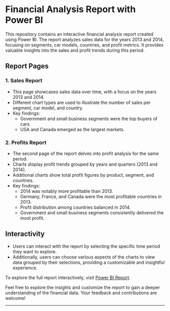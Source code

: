 # Financial Analysis Report with Power BI

This repository contains an interactive financial analysis report created using Power BI. The report analyzes sales data for the years 2013 and 2014, focusing on segments, car models, countries, and profit metrics. It provides valuable insights into the sales and profit trends during this period.

## Report Pages

### 1. Sales Report

- This page showcases sales data over time, with a focus on the years 2013 and 2014.
- Different chart types are used to illustrate the number of sales per segment, car model, and country.
- Key findings:
  - Government and small business segments were the top buyers of cars.
  - USA and Canada emerged as the largest markets.

### 2. Profits Report

- The second page of the report delves into profit analysis for the same period.
- Charts display profit trends grouped by years and quarters (2013 and 2014).
- Additional charts show total profit figures by product, segment, and countries.
- Key findings:
  - 2014 was notably more profitable than 2013.
  - Germany, France, and Canada were the most profitable countries in 2013.
  - Profit distribution among countries balanced in 2014.
  - Government and small business segments consistently delivered the most profit.

## Interactivity

- Users can interact with the report by selecting the specific time period they want to explore.
- Additionally, users can choose various aspects of the charts to view data grouped by their selections, providing a customizable and insightful experience.

To explore the full report interactively, visit [Power BI Report](https://app.powerbi.com/view?r=eyJrIjoiOTFmZTliMWYtMTVkZC00YTVjLTk4NmItMDZlOWE1ZDFkYTRiIiwidCI6IjdlOTNlMjg2LWIyOWEtNDQ1NC1hNDFhLWU4NDE5ZWM5ZGViNSJ9).

Feel free to explore the insights and customize the report to gain a deeper understanding of the financial data. Your feedback and contributions are welcome!

---


